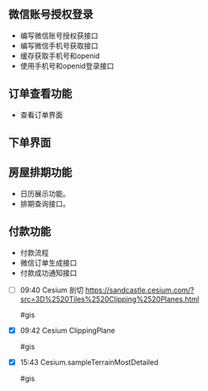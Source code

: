 ## 微信账号授权登录
- 编写微信账号授权获接口
- 编写微信手机号获取接口
- 缓存获取手机号和openid
- 使用手机号和openid登录接口

## 订单查看功能

- 查看订单界面

## 下单界面

## 房屋排期功能
- 日历展示功能。
- 排期查询接口。

## 付款功能

- 付款流程
- 微信订单生成接口
- 付款成功通知接口



- [ ] 09:40 
	Cesium 剖切
	https://sandcastle.cesium.com/?src=3D%2520Tiles%2520Clipping%2520Planes.html
	
	#gis  
- [x] 09:42 
	Cesium ClippingPlane
	
	#gis
- [x] 15:43 
	Cesium.sampleTerrainMostDetailed
	
	#gis